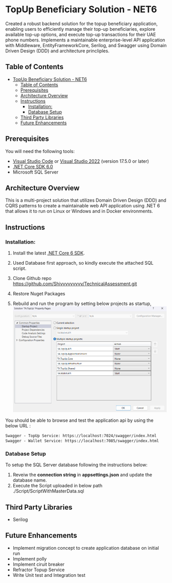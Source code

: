 # TopUp Beneficiary Solution - NET6

Created a robust backend solution for the topup beneficiary application, enabling users to efficiently manage their top-up beneficiaries, explore available top-up options, and execute top-up transactions for their UAE phone numbers. Implements a maintainable enterprise-level API application with Middleware, EntityFrameworkCore, Serilog, and Swagger using Domain Driven Design (DDD) and architecture princliples.


## Table of Contents
- [TopUp Beneficiary Solution - NET6](#topup-beneficiary-solution---net6)
  - [Table of Contents](#table-of-contents)
  - [Prerequisites](#prerequisites)
  - [Architecture Overview](#architecture-overview)
  - [Instructions](#instructions)
    - [Installation:](#installation)
    - [Database Setup](#database-setup)
  - [Third Party Libraries](#third-party-libraries)
  - [Future Enhancements](#future-enhancements)


## Prerequisites
You will need the following tools:
* [Visual Studio Code](https://code.visualstudio.com/download) or [Visual Studio 2022](https://visualstudio.microsoft.com/vs/) (version 17.5.0 or later)
* [.NET Core SDK 6.0](https://dotnet.microsoft.com/download/dotnet/6.0)
* Microsoft SQL Server



## Architecture Overview
This is a multi-project solution that utilizes Domain Driven Design (DDD) and CQRS patterns to create a maintainable web API application using .NET 6 that allows it to run on Linux or Windows and in Docker environments.

## Instructions
### Installation:
1. Install the latest [.NET Core 6 SDK](https://dotnet.microsoft.com/download). 

2. Used Database first approach, so kindly execute the attached SQL script. 

3. Clone Github repo 
   https://github.com/Shivvvvvvvvv/TechnicalAssessment.git

4. Restore Nuget Packages
5. Rebuild and run the program by setting below projects as startup,
   ![alt text](image.png) 


You should be able to browse and test the application api by using the below URL :

```
Swagger - TopUp Service: https://localhost:7024/swagger/index.html
Swagger - Wallet Service: https://localhost:7085/swagger/index.html

```

### Database Setup
To setup the SQL Server database following the instructions below:
1. Reveiw the **connection string** in **appsettings.json** and update the database name.
2. Execute the Script uploaded in below path
   ./Script/ScriptWithMasterData.sql

## Third Party Libraries
* Serilog

## Future Enhancements
* Implement migration concept to create application database on initial run
* Implement polly 
* Implement ciruit breaker
* Refractor Topup Service
* Write Unit test and Integration test


